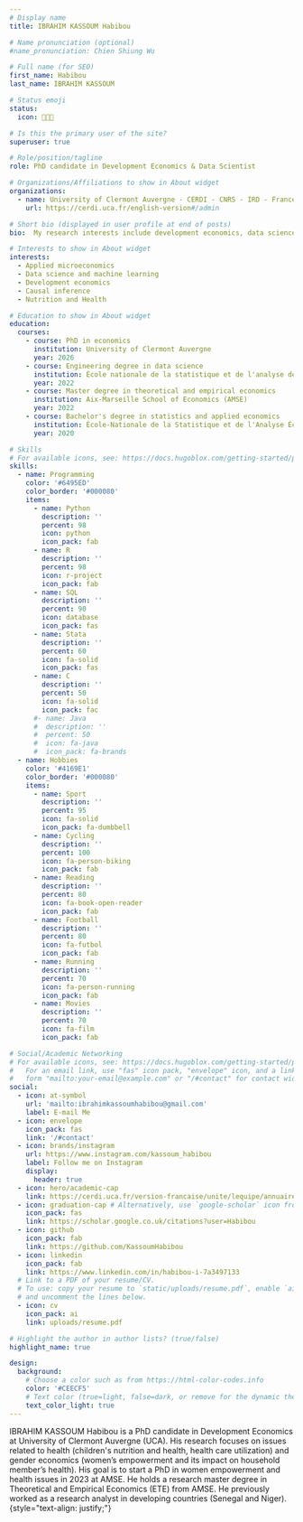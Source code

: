 ```yaml
---
# Display name
title: IBRAHIM KASSOUM Habibou

# Name pronunciation (optional)
#name_pronunciation: Chien Shiung Wu

# Full name (for SEO)
first_name: Habibou
last_name: IBRAHIM KASSOUM

# Status emoji
status:
  icon: 👨🏾‍💼️

# Is this the primary user of the site?
superuser: true

# Role/position/tagline
role: PhD candidate in Development Economics & Data Scientist

# Organizations/Affiliations to show in About widget
organizations:
  - name: University of Clermont Auvergne - CERDI - CNRS - IRD - France
    url: https://cerdi.uca.fr/english-version#/admin

# Short bio (displayed in user profile at end of posts)
bio:  My research interests include development economics, data science and programmable matter.

# Interests to show in About widget
interests:
  - Applied microeconomics
  - Data science and machine learning
  - Development economics
  - Causal inference
  - Nutrition and Health

# Education to show in About widget
education:
  courses:
    - course: PhD in economics
      institution: University of Clermont Auvergne
      year: 2026
    - course: Engineering degree in data science
      institution: École nationale de la statistique et de l'analyse de l'information (ENSAI-Rennes)
      year: 2022
    - course: Master degree in theoretical and empirical economics
      institution: Aix-Marseille School of Economics (AMSE)
      year: 2022
    - course: Bachelor's degree in statistics and applied economics
      institution: École-Nationale de la Statistique et de l'Analyse Économique (ENSAE-Dakar)
      year: 2020

# Skills
# For available icons, see: https://docs.hugoblox.com/getting-started/page-builder/#icons
skills:
  - name: Programming
    color: '#6495ED'
    color_border: '#000080'
    items:
      - name: Python
        description: ''
        percent: 98
        icon: python
        icon_pack: fab
      - name: R
        description: ''
        percent: 98
        icon: r-project
        icon_pack: fab  
      - name: SQL
        description: ''
        percent: 90
        icon: database
        icon_pack: fas
      - name: Stata
        description: ''
        percent: 60
        icon: fa-solid
        icon_pack: fas
      - name: C
        description: ''
        percent: 50
        icon: fa-solid
        icon_pack: fac
      #- name: Java
      #  description: ''
      #  percent: 50
      #  icon: fa-java
      #  icon_pack: fa-brands
  - name: Hobbies
    color: '#4169E1'
    color_border: '#000080'
    items:
      - name: Sport
        description: ''
        percent: 95
        icon: fa-solid
        icon_pack: fa-dumbbell
      - name: Cycling 
        description: ''
        percent: 100
        icon: fa-person-biking
        icon_pack: fab
      - name: Reading
        description: ''
        percent: 80
        icon: fa-book-open-reader
        icon_pack: fab
      - name: Football
        description: ''
        percent: 80
        icon: fa-futbol
        icon_pack: fab
      - name: Running 
        description: ''
        percent: 70
        icon: fa-person-running
        icon_pack: fab
      - name: Movies
        description: ''
        percent: 70
        icon: fa-film
        icon_pack: fab

# Social/Academic Networking
# For available icons, see: https://docs.hugoblox.com/getting-started/page-builder/#icons
#   For an email link, use "fas" icon pack, "envelope" icon, and a link in the
#   form "mailto:your-email@example.com" or "/#contact" for contact widget.
social:
  - icon: at-symbol
    url: 'mailto:ibrahimkassoumhabibou@gmail.com'
    label: E-mail Me
  - icon: envelope
    icon_pack: fas
    link: '/#contact'
  - icon: brands/instagram
    url: https://www.instagram.com/kassoum_habibou
    label: Follow me on Instagram
    display:
      header: true
  - icon: hero/academic-cap
    link: https://cerdi.uca.fr/version-francaise/unite/lequipe/annuaire/m-habibou-ibrahim-kassoum#/
  - icon: graduation-cap # Alternatively, use `google-scholar` icon from `ai` icon pack
    icon_pack: fas
    link: https://scholar.google.co.uk/citations?user=Habibou
  - icon: github
    icon_pack: fab
    link: https://github.com/KassoumHabibou
  - icon: linkedin
    icon_pack: fab
    link: https://www.linkedin.com/in/habibou-i-7a3497133
  # Link to a PDF of your resume/CV.
  # To use: copy your resume to `static/uploads/resume.pdf`, enable `ai` icons in `params.yaml`,
  # and uncomment the lines below.
  - icon: cv
    icon_pack: ai
    link: uploads/resume.pdf

# Highlight the author in author lists? (true/false)
highlight_name: true

design:
  background:
    # Choose a color such as from https://html-color-codes.info
    color: '#CEECF5'
    # Text color (true=light, false=dark, or remove for the dynamic theme color).
    text_color_light: true
---
```


IBRAHIM KASSOUM Habibou is a PhD candidate in Development Economics at University of Clermont Auvergne (UCA). His research focuses on issues related to health (children's nutrition and health, health care utilization) and gender economics (women’s empowerment and its impact on household member’s health). His goal is to start a PhD in women empowerment and health issues in 2023 at AMSE. He holds a research master degree in Theoretical and Empirical Economics (ETE) from AMSE. He previously worked as a research analyst in developing countries (Senegal and Niger).
{style="text-align: justify;"}


